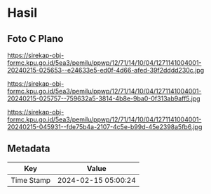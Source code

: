# Hasil

## Foto C Plano

https://sirekap-obj-formc.kpu.go.id/5ea3/pemilu/ppwp/12/71/14/10/04/1271141004001-20240215-025653--e24633e5-ed0f-4d66-afed-39f2dddd230c.jpg

https://sirekap-obj-formc.kpu.go.id/5ea3/pemilu/ppwp/12/71/14/10/04/1271141004001-20240215-025757--759632a5-3814-4b8e-9ba0-0f313ab9aff5.jpg

https://sirekap-obj-formc.kpu.go.id/5ea3/pemilu/ppwp/12/71/14/10/04/1271141004001-20240215-045931--fde75b4a-2107-4c5e-b99d-45e2398a5fb6.jpg


## Metadata

| Key        | Value               |
| ---------- | ------------------- |
| Time Stamp | 2024-02-15 05:00:24 |



